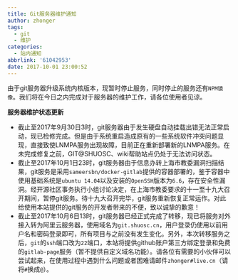```yaml
---
title: Git服务器维护通知
author: zhonger
tags:
  - git
  - 维护
categories:
  - 站内通知
abbrlink: '61042953'
date: 2017-10-01 23:00:52
---
```


由于git服务器升级系统内核版本，现暂时停止服务，同时停止的服务还有`NPM镜像`。我们将在今日之内完成对于服务器的维护工作，请各位使用者见谅。

**服务器维护状态更新**
- 截止至2017年9月30日3时，git服务器由于发生硬盘自动挂载出错无法正常启动，现已检修完成。但是由于系统重启造成原有的一些系统软件冲突问题显现，直接致使LNMPA服务出现故障，目前正在重新部署新的LNMPA服务。在未完成修复之前，GIT@SHUOSC、wiki帮助站点仍处于无法访问状态。
- 截止至2017年10月1日23时，git服务器由于信息办转上海市教委漏洞扫描结果，git服务是采用`sameersbn/docker-gitlab`提供的容器部署的，鉴于容器中使用基础系统是`ubuntu 14.04`以及安装的`OpenSSH`版本为`6.6`，存在安全性漏洞。经开源社区事务执行小组讨论决定，在上海市教委要求的十一至十九大召开期间，暂停git服务。待十九大召开完毕，git服务重新恢复正常运作。对此给使用本站提供的git服务的开发者带来的不便，致以诚挚的歉意！
- 截止至2017年10月6日13时，git服务器已经正式完成了转移，现已将服务对外接入转为阿里云服务器，使用域名为`git.shuosc.cn`，用户登录仍使用以前用户名和密码登录即可，所有项目与之前没有发生变化。另外，本次转移服务之后，`git`的`ssh`端口改为`22`端口，本站将提供github账户第三方绑定登录和免费的`gitlab-page`服务（暂不提供自定义域名功能）。请各位有需要的小伙伴可以尝试起来，在使用过程中遇到什么问题或者困难请邮件`zhonger#live.cn`（请将`#`换成`@`）。